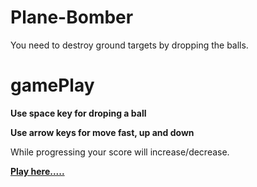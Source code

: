 # Plane-Bomber

You need to destroy ground targets by dropping the balls.

# gamePlay
<b> Use space key for droping a ball </b>

<b> Use arrow keys for move fast, up and down</b>

While progressing your score will increase/decrease. 

<b> <a href= "https://manoharys.github.io/Plane-Bomber/"> Play here.....</a></b>

